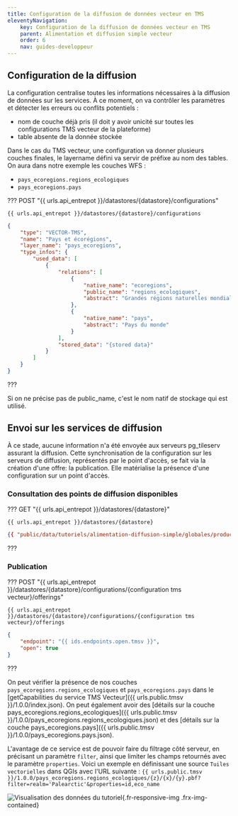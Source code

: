```yaml
---
title: Configuration de la diffusion de données vecteur en TMS
eleventyNavigation:
    key: Configuration de la diffusion de données vecteur en TMS
    parent: Alimentation et diffusion simple vecteur
    order: 6
    nav: guides-developpeur
---
```


## Configuration de la diffusion

La configuration centralise toutes les informations nécessaires à la diffusion de données sur les services. À ce moment, on va contrôler les paramètres et détecter les erreurs ou conflits potentiels :

- nom de couche déjà pris (il doit y avoir unicité sur toutes les configurations TMS vecteur de la plateforme)
- table absente de la donnée stockée

Dans le cas du TMS vecteur, une configuration va donner plusieurs couches finales, le layername défini va servir de préfixe au nom des tables. On aura dans notre exemple les couches WFS :

- `pays_ecoregions.regions_ecologiques`
- `pays_ecoregions.pays`

??? POST "{{ urls.api_entrepot }}/datastores/{datastore}/configurations"

```title="Contenu"
{{ urls.api_entrepot }}/datastores/{datastore}/configurations
```

```json
{
    "type": "VECTOR-TMS",
    "name": "Pays et écorégions",
    "layer_name": "pays_ecoregions",
    "type_infos": {
        "used_data": [
            {
                "relations": [
                    {
                        "native_name": "ecoregions",
                        "public_name": "regions_ecologiques",
                        "abstract": "Grandes régions naturelles mondiales"
                    },
                    {
                        "native_name": "pays",
                        "abstract": "Pays du monde"
                    }
                ],
                "stored_data": "{stored data}"
            }
        ]
    }
}
```

???
<br>

Si on ne précise pas de public_name, c'est le nom natif de stockage qui est utilisé.

## Envoi sur les services de diffusion

À ce stade, aucune information n'a été envoyée aux serveurs pg_tileserv assurant la diffusion. Cette synchronisation de la configuration sur les serveurs de diffusion, représentés par le point d'accès, se fait via la création d'une offre: la publication. Elle matérialise la présence d'une configuration sur un point d'accès.

### Consultation des points de diffusion disponibles

??? GET "{{ urls.api_entrepot }}/datastores/{datastore}"

```title="Contenu"
{{ urls.api_entrepot }}/datastores/{datastore}
```

```json
{{ "public/data/tutoriels/alimentation-diffusion-simple/globales/production/endpoints.json" | readJSON | safe }}
```

???
<br>

### Publication

??? POST "{{ urls.api_entrepot }}/datastores/{datastore}/configurations/{configuration tms vecteur}/offerings"

```title="Contenu"
{{ urls.api_entrepot }}/datastores/{datastore}/configurations/{configuration tms vecteur}/offerings
```

```json
{
    "endpoint": "{{ ids.endpoints.open.tmsv }}",
    "open": true
}
```

???
<br>

On peut vérifier la présence de nos couches `pays_ecoregions.regions_ecologiques` et `pays_ecoregions.pays` dans le [getCapabilities du service TMS Vecteur]({{ urls.public.tmsv }}/1.0.0/index.json). On peut également avoir des [détails sur la couche pays_ecoregions.regions_ecologiques]({{ urls.public.tmsv }}/1.0.0/pays_ecoregions.regions_ecologiques.json) et des [détails sur la couche pays_ecoregions.pays]({{ urls.public.tmsv }}/1.0.0/pays_ecoregions.pays.json).

L'avantage de ce service est de pouvoir faire du filtrage côté serveur, en précisant un paramètre `filter`, ainsi que limiter les champs retournés avec le paramètre `properties`. Voici un exemple en définissant une source `Tuiles vectorielles` dans QGIs avec l'URL suivante : `{{ urls.public.tmsv }}/1.0.0/pays_ecoregions.regions_ecologiques/{z}/{x}/{y}.pbf?filter=realm='Palearctic'&properties=id,eco_name`

![Visualisation des données du tutoriel](/img/guides-developpeur/vecteur/alimentation-diffusion/qgis_tmsv_visualisation.png){.fr-responsive-img .frx-img-contained}

